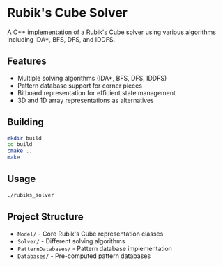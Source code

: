 # Rubik's Cube Solver

A C++ implementation of a Rubik's Cube solver using various algorithms including IDA*, BFS, DFS, and IDDFS.

## Features

- Multiple solving algorithms (IDA*, BFS, DFS, IDDFS)
- Pattern database support for corner pieces
- Bitboard representation for efficient state management
- 3D and 1D array representations as alternatives

## Building

```bash
mkdir build
cd build
cmake ..
make
```

## Usage

```bash
./rubiks_solver
```

## Project Structure

- `Model/` - Core Rubik's Cube representation classes
- `Solver/` - Different solving algorithms
- `PatternDatabases/` - Pattern database implementation
- `Databases/` - Pre-computed pattern databases